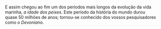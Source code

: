 ﻿E assim chegou ao fim um dos períodos mais longos da evolução da vida marinha, *a* *idade dos peixes.* Este período da história do mundo durou quase 50 milhões de anos; tornou-se conhecido dos vossos pesquisadores como o *Devoniano.*
